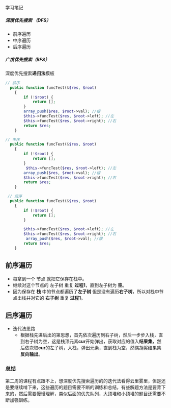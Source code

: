 学习笔记

##### 深度优先搜索 （DFS）

- 前序遍历
- 中序遍历
- 后序遍历

##### 广度优先搜索（BFS）

深度优先搜索**递归法**模板

```php
// 前序
  public function funcTest(&$res, $root)
    {
        if (!$root) {
            return [];
        }
        array_push($res, $root->val); //根
        $this->funcTest($res, $root->left); //左
        $this->funcTest($res, $root->right); //右
        return $res;
    }
```

```php
// 中序
  public function funcTest(&$res, $root)
    {
        if (!$root) {
            return [];
        }
         $this->funcTest($res, $root->left); //左
        array_push($res, $root->val); //根
        $this->funcTest($res, $root->right); //右
        return $res;
    }
```

```php
 // 后序
  public function funcTest(&$res, $root)
    {
        if (!$root) {
            return [];
        }

        $this->funcTest($res, $root->left); //左
        $this->funcTest($res, $root->right); //右
         array_push($res, $root->val); //根
        return $res;
    }
```




## 前序遍历

- 每拿到一个 节点 就把它保存在栈中。
- 继续对这个节点的 左子树 重复 **过程1**，直到左子树为 **空**。
- 因为保存在 **栈** 中的节点都遍历了**左子树** 但是没有遍历**右子树**，所以对栈中节点出栈并对它的 **右子树** 重复 **过程1**。




## 后序遍历

- 迭代法思路
  - 根据栈先进后出的第思想，首先依次遍历到右子树，然后一步步入栈，直到右子树为空，这是栈顶元素**cur**开始弹出，获取对应的值入**结果集**，然后依次取**cur**的左子树，入栈，弹出元素，直到栈为空，然偶胡奖结果集**反向输出**。

### 总结

第二周的课程有点跟不上，想深度优先搜索遍历的的迭代法看得云里雾里，但是还是要继续啃下来，这些遍历的题目需要不断的训练和总结，有些解题方法是要背下来的，然后需要慢慢理解，类似后面的优先队列，大顶堆和小顶堆的题目还需要不断加强训练。
